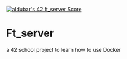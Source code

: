 [![aldubar's 42 ft_server Score](https://badge42.vercel.app/api/v2/cl1p4dvqu002109k1x3fvx39n/project/2058099)](https://github.com/JaeSeoKim/badge42)

# Ft_server

a 42 school project to learn how to use Docker
